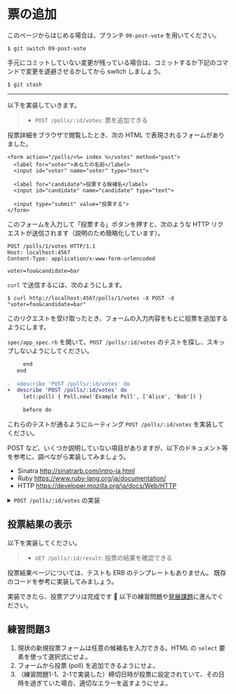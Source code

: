 # 票の追加

このページからはじめる場合は、ブランチ `09-post-vote` を用いてください。

    $ git switch 09-post-vote

手元にコミットしていない変更が残っている場合は、コミットするか下記のコマンドで変更を退避させるかしてから switch しましょう。

    $ git stash

---

以下を実装していきます。

> - `POST /polls/:id/votes`: 票を追加できる

投票詳細をブラウザで閲覧したとき、次の HTML で表現されるフォームがありました。

```erb
<form action="/polls/<%= index %>/votes" method="post">
  <label for="voter">あなたの名前</label>
  <input id="voter" name="voter" type="text">

  <label for="candidate">投票する候補名</label>
  <input id="candidate" name="candidate" type="text">

  <input type="submit" value="投票する">
</form>
```

このフォームを入力して「投票する」ボタンを押すと、次のような HTTP リクエストが送信されます（説明のため簡略化しています）。

```http
POST /polls/1/votes HTTP/1.1
Host: localhost:4567
Content-Type: application/x-www-form-urlencoded

voter=foo&candidate=bar
```

`curl` で送信するには、次のようにします。

```shell
$ curl http://localhost:4567/polls/1/votes -X POST -d "voter=foo&candidate=bar"
```

このリクエストを受け取ったとき、フォームの入力内容をもとに投票を追加するようにします。

`spec/app_spec.rb` を開いて、`POST /polls/:id/votes` のテストを探し、スキップしないようにしてください。

```diff
     end
   end
 
-  xdescribe 'POST /polls/:id/votes' do
+  describe 'POST /polls/:id/votes' do
     let(:poll) { Poll.new('Example Poll', ['Alice', 'Bob']) }
 
     before do
```

これらのテストが通るようにルーティング `POST /polls/:id/votes` を実装してください。

POST など、いくつか説明していない項目がありますが、以下のドキュメント等を参考に、調べながら実装してみましょう。

- Sinatra http://sinatrarb.com/intro-ja.html
- Ruby https://www.ruby-lang.org/ja/documentation/
- HTTP https://developer.mozilla.org/ja/docs/Web/HTTP

<details>
<summary><code>POST /polls/:id/votes</code> の実装</summary>

```diff
 
   erb :poll, locals: { index: index, poll: poll }
 end
+
+post '/polls/:id/votes' do
+  index = params['id'].to_i
+  poll = $polls[index]
+  halt 404 if poll.nil?
+
+  vote = Vote.new(params['voter'], params['candidate'])
+  poll.add_vote(vote)
+
+  redirect to("/polls/#{index}"), 303
+rescue Poll::InvalidCandidateError
+  halt 400, '不正な候補名です'
+end
```
</details>

## 投票結果の表示

以下を実装してください。

> - `GET /polls/:id/result`: 投票の結果を確認できる

投票結果ページについては、テストも ERB のテンプレートもありません。
既存のコードを参考に実装してみましょう。

実装できたら、投票アプリは完成です :tada:
以下の練習問題や[発展課題](advanced.md)に進んでください。

## 練習問題3

1. 現状の新規投票フォームは任意の候補名を入力できる。HTML の `select` 要素を使って選択式にせよ。
2. フォームから投票 (poll) を追加できるようにせよ。
3. （練習問題1-1、2-1で実装した）締切日時が投票に設定されていて、その日時を過ぎていた場合、適切なエラーを返すようにせよ。
